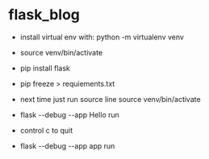# flask_blog
- install virtual env with: python -m virtualenv venv
- source venv/bin/activate
- pip install flask
- pip freeze > requiements.txt

- next time just run source line source venv/bin/activate
- flask --debug --app Hello run
- control c to quit
- flask --debug --app app run

